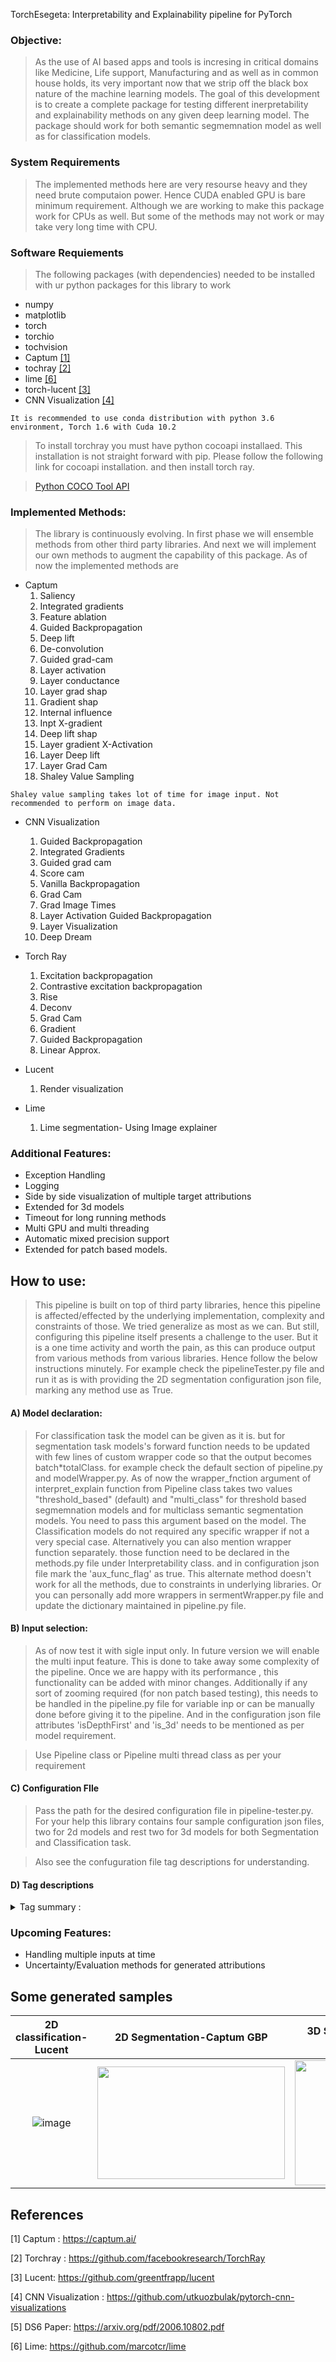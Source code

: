 TorchEsegeta: Interpretability and Explainability pipeline for PyTorch

### Objective:

> As the use of AI based apps and tools is incresing in critical domains like Medicine, Life support, Manufacturing and as well as in common house holds, its very important now that we strip off the black box nature of the machine learning models. The goal of this development is to create a complete package for testing different inerpretability and explainability methods on any given deep learning model. The package should work for both semantic segmemnation model as well as for classification models.

### System Requirements

> The implemented methods here are very resourse heavy and they need brute computaion power. Hence CUDA enabled GPU is bare minimum requirement. Although we are working to make this package work for CPUs as well. But some of the methods may not work or may take very long time with CPU.


### Software Requiements
> The following packages (with dependencies) needed to be installed with ur python packages for this library to work

* numpy
* matplotlib
* torch
* torchio
* tochvision
* Captum [[1]](#1)
* tochray [[2]](#2)
* lime [[6]](#6)
* torch-lucent [[3]](#3)
* CNN Visualization [[4]](#4)
 
`
It is recommended to use conda distribution with python 3.6 environment, Torch 1.6 with Cuda 10.2
`


> To install torchray you must have python cocoapi installaed. This installation is not straight forward with pip. Please follow the following link for cocoapi installation. and then install torch ray.

> [Python COCO Tool API](https://github.com/philferriere/cocoapi)



### Implemented Methods:

>The library is continuously evolving. In first phase we will ensemble methods from other third party libraries. And next we will implement our own methods to augment the capability of this package.
As of now the implemented methods are

* Captum
    1. Saliency
    2. Integrated gradients
    3. Feature ablation
    4. Guided Backpropagation
    5. Deep lift
    6. De-convolution
    7. Guided grad-cam
    8. Layer activation
    9. Layer conductance
    10. Layer grad shap
    11. Gradient shap
    12. Internal influence
    13. Inpt X-gradient
    14. Deep lift shap
    15. Layer gradient X-Activation
    16. Layer Deep lift
    17. Layer Grad Cam
    18. Shaley Value Sampling

`
Shaley value sampling takes lot of time for image input. Not recommended to perform on image data.
`
    
* CNN Visualization
    1. Guided Backpropagation
    2. Integrated Gradients
    3. Guided grad cam
    4. Score cam
    5. Vanilla Backpropagation
    6. Grad Cam
    7. Grad Image Times
    8. Layer Activation Guided Backpropagation
    9. Layer Visualization
    10. Deep Dream


* Torch Ray
    1. Excitation backpropagation
    2. Contrastive excitation backpropagation
    3. Rise
    4. Deconv
    5. Grad Cam
    6. Gradient
    7. Guided Backpropagation
    8. Linear Approx.



* Lucent
    1. Render visualization
    

* Lime
    1. Lime segmentation- Using Image explainer

### Additional Features:

* Exception Handling
* Logging
* Side by side visualization of multiple target attributions
* Extended for 3d models
* Timeout for long running methods
* Multi GPU and multi threading
* Automatic mixed precision support
* Extended for patch based models.

## How to use:
> This pipeline is built on top of third party libraries, hence this pipeline is affected/effected by the underlying implementation, complexity and constraints of those. We tried generalize as most as we can. But still, configuring this pipeline itself presents a challenge to the user. But it is a one time activity and worth the pain, as this can produce output from various methods from various libraries. Hence follow the below instructions minutely. For example check the pipelineTester.py file and run it as is with providing the 2D segmentation configuration json file, marking any method use as True.

#### A) **Model declaration**:  

> For classification task the model can be given as it is. but for segmentation task models's forward function needs to be updated with few lines of custom wrapper code so that the output becomes batch*totalClass.  for example check the default section of pipeline.py and modelWrapper.py.
As of now the wrapper_fnction argument of interpret_explain function from Pipeline class takes two values "threshold_based" (default) and "multi_class" for threshold based segmemnation models and for multiclass semantic segmentation models. You need to pass this argument based on the model. The Classification models do not required any specific wrapper if not a very special case. 
Alternatively you can also mention wrapper function separately. those function need to be declared in the methods.py file under Interpretability class. and in configuration json file mark the 'aux_func_flag' as true. This alternate method doesn't work for all the methods, due to constraints in underlying libraries. Or you can personally add more wrappers in sermentWrapper.py file and update the dictionary maintained in pipeline.py file.

#### B) **Input selection**:

> As of now test it with sigle input only. In future version we will enable the multi input feature. This is done to take away some complexity of the pipeline. Once we are happy with its performance , this functionality can be added with minor changes.
Additionally if any sort of zooming required (for non patch based testing), this needs to be handled in the pipeline.py file for variable inp or can be manually done before giving it to the pipeline. And in the configuration json file attributes 'isDepthFirst' and 'is_3d' needs to be mentioned as per model requirement.

> Use Pipeline class or Pipeline multi thread class as per your requirement

#### C) **Configuration FIle**

> Pass the path for the desired configuration file in pipeline-tester.py. For your help this library contains four sample configuration json files, 
two for 2d models and rest two for 3d models for both Segmentation and Classification task.

>Also see the confuguration file tag descriptions for understanding.

#### D) **Tag descriptions**

<details>
<summary>Tag summary :</summary>

`is_3d :` Make it True if it is a 3D model.

`isDepthFirst :` Make it True if the model accepts input in depth first manner. Make sure to provide input in the same manner.

`batch_dim_present :` : True or False depending on whether batch dimension is present in input data.

`default :` : Generalle keep it False. Only make this true if you want to test with default models provided with this library. Althoug only 2d Segmentation will work as other default models require weight checkpoint, which is not provided along with the library as they huge in size and proprietary.

`dataset :` Mention your dataset name.

`test_run :` Run reference number.

`patch_overlap : ` If using patcher, this the overlap pixel count between patches. Otherwise make it 0

`patch_size :`  if using patcher, this is the patch size. This must be set to -1 if patcher is not used.

`amp_enbled :` Make it True to use Automatic mixed precision.

`share_gpu_threads` Number of methods runnign on same gpu per thread.

`timeout_enabled` Make it true if you want to enable timeout functionality for long running methods. (Only for Linux)

`log_level :` Level of information you want to see in the log file.

`uncertainity_metrics :` Make this flag False for all methods as of now. This is for a future functionality. Making it True may generate unexpected details.

`uncertainity_cascading :`Make this flag 0 for all methods. This is for a future functionality. Making it True may generate unexpected details.

For all other method related tags please check the documentation from the mentioned library.(Mentioned in references)

</details>


### Upcoming Features:

* Handling multiple inputs at time
* Uncertainty/Evaluation methods for generated attributions

## Some generated samples
|2D classification-Lucent            |  2D Segmentation-Captum GBP              |  3D Segmentation-CNN Vis Vanilla BackProp|
|:-------------------------:|:-------------------------:|:-------------------------:|
![image](https://drive.google.com/uc?export=view&id=1W_jbKOVEGseOzi_4o6ZjhH6Tzm437TQS) | <img src="https://drive.google.com/uc?export=view&id=1aPsxHign8GBWPcU9cof09QuWn--ms6X_"  width="300" height="180"> | <img src="https://drive.google.com/uc?export=view&id=1LHOZX9LJ9n-5WksjnSCvgT2-qZl_zcUh"  width="250" height="200"> |



## References
<a id="1">[1]</a> 
Captum : https://captum.ai/

<a id="2">[2]</a>
Torchray : https://github.com/facebookresearch/TorchRay 

<a id="3">[3]</a>
Lucent: https://github.com/greentfrapp/lucent

<a id="4">[4]</a>
CNN Visualization : https://github.com/utkuozbulak/pytorch-cnn-visualizations

<a id="5">[5]</a>
DS6 Paper: https://arxiv.org/pdf/2006.10802.pdf

<a id="6">[6]</a>
Lime: https://github.com/marcotcr/lime

